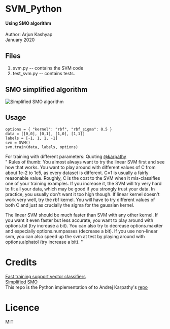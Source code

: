 # SVM_Python 
#### Using SMO algorithm

Author: Arjun Kashyap
<br>
January 2020

## Files
1. svm.py -- contains the SVM code
2. test_svm.py -- contains tests.

## SMO simplified algorithm
![Simplified SMO algorithm](https://github.com/kashyaparjun/SVM_Python/blob/master/smo.png)

## Usage
`options = {
    "kernel": "rbf",
    "rbf_sigma": 0.5
}`
<br>
`data = [[0,0], [0,1], [1,0], [1,1]]`
<br>
`labels = [-1, 1, 1, -1]`
<br>
`svm = SVM()`
<br>
`svm.train(data, labels, options)`

For training with different parameters:
Quoting [@karpathy](https://github.com/karpathy)
<br>
"
Rules of thumb: You almost always want to try the linear SVM first and see how that works. You want to play around with different values of C from about 1e-2 to 1e5, as every dataset is different. C=1 is usually a fairly reasonable value. Roughly, C is the cost to the SVM when it mis-classifies one of your training examples. If you increase it, the SVM will try very hard to fit all your data, which may be good if you strongly trust your data. In practice, you usually don't want it too high though. If linear kernel doesn't work very well, try the rbf kernel. You will have to try different values of both C and just as crucially the sigma for the gaussian kernel.

The linear SVM should be much faster than SVM with any other kernel. If you want it even faster but less accurate, you want to play around with options.tol (try increase a bit). You can also try to decrease options.maxiter and especially options.numpasses (decrease a bit). If you use non-linear svm, you can also speed up the svm at test by playing around with options.alphatol (try increase a bit).
"

# Credits
[Fast training support vector classifiers](https://papers.nips.cc/paper/1855-fast-training-of-support-vector-classifiers.pdf)
<br>
[Simplified SMO](http://math.unt.edu/~hsp0009/smo.pdf)
<br>
This repo is the Python implementation of to Andrej Karpathy's [repo](https://github.com/karpathy/svmjs)

# Licence
MIT